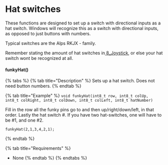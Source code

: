 # Hat switches

These functions are designed to set up a switch with directional inputs as a hat switch. Windows will recognize this as a switch with directional inputs, as opposed to just buttons with numbers.&#x20;

Typical switches are the Alps RKJX - family.&#x20;

Remember stating the amount of hat switches in[ 8\_Joystick](../3.-coding/essentials/08\_joystick.md), or else your hat switch wont be recognized at all.&#x20;

#### funkyHat()

{% tabs %}
{% tab title="Description" %}
Sets up a hat switch. Does not need button numbers.
{% endtab %}

{% tab title="Example" %}
`void funkyHat(int8_t row, int8_t colUp, int8_t colRight, int8_t colDown, int8_t colLeft, int8_t hatNumber)`

Fill in the row all the funky pins go to and then up/right/down/left, in that order. Lastly the hat switch #. If you have two hat-switches, one will have to be #1, and one #2.&#x20;

`funkyHat(2,1,3,4,2,1);`


{% endtab %}

{% tab title="Requirements" %}
* None
{% endtab %}
{% endtabs %}

